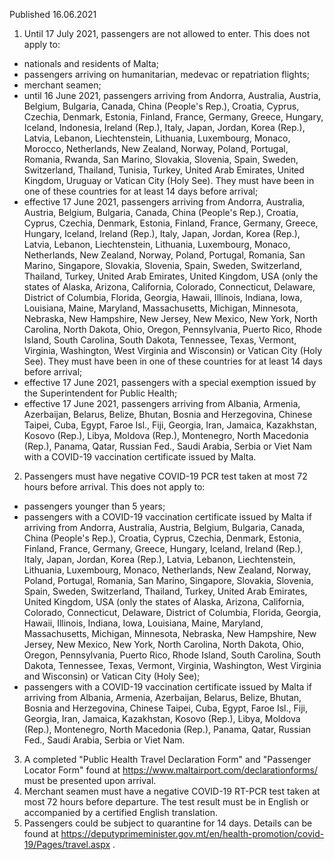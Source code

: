 Published 16.06.2021
1. Until 17 July 2021, passengers are not allowed to enter.
This does not apply to:
- nationals and residents of Malta;
- passengers arriving on humanitarian, medevac or repatriation flights;
- merchant seamen;
- until 16 June 2021, passengers arriving from Andorra, Australia, Austria, Belgium, Bulgaria, Canada, China (People's Rep.), Croatia, Cyprus, Czechia, Denmark, Estonia, Finland, France, Germany, Greece, Hungary, Iceland, Indonesia, Ireland (Rep.), Italy, Japan, Jordan, Korea (Rep.), Latvia, Lebanon, Liechtenstein, Lithuania, Luxembourg, Monaco, Morocco, Netherlands, New Zealand, Norway, Poland, Portugal, Romania, Rwanda, San Marino, Slovakia, Slovenia, Spain, Sweden, Switzerland, Thailand, Tunisia, Turkey, United Arab Emirates, United Kingdom, Uruguay or Vatican City (Holy See). They must have been in one of these countries for at least 14 days before arrival;
- effective 17 June 2021, passengers arriving from Andorra, Australia, Austria, Belgium, Bulgaria, Canada, China (People's Rep.), Croatia, Cyprus, Czechia, Denmark, Estonia, Finland, France, Germany, Greece, Hungary, Iceland, Ireland (Rep.), Italy, Japan, Jordan, Korea (Rep.), Latvia, Lebanon, Liechtenstein, Lithuania, Luxembourg, Monaco, Netherlands, New Zealand, Norway, Poland, Portugal, Romania, San Marino, Singapore, Slovakia, Slovenia, Spain, Sweden, Switzerland, Thailand, Turkey, United Arab Emirates, United Kingdom, USA (only the states of Alaska, Arizona, California, Colorado, Connecticut, Delaware, District of Columbia, Florida, Georgia, Hawaii, Illinois, Indiana, Iowa, Louisiana, Maine, Maryland, Massachusetts, Michigan, Minnesota, Nebraska, New Hampshire, New Jersey, New Mexico, New York, North Carolina, North Dakota, Ohio, Oregon, Pennsylvania, Puerto Rico, Rhode Island, South Carolina, South Dakota, Tennessee, Texas, Vermont, Virginia, Washington, West Virginia and Wisconsin) or Vatican City (Holy See). They must have been in one of these countries for at least 14 days before arrival;
- effective 17 June 2021, passengers with a special exemption issued by the Superintendent for Public Health;
- effective 17 June 2021, passengers arriving from Albania, Armenia, Azerbaijan, Belarus, Belize, Bhutan, Bosnia and Herzegovina, Chinese Taipei, Cuba, Egypt, Faroe Isl., Fiji, Georgia, Iran, Jamaica, Kazakhstan, Kosovo (Rep.), Libya, Moldova (Rep.), Montenegro, North Macedonia (Rep.), Panama, Qatar, Russian Fed., Saudi Arabia, Serbia or Viet Nam with a COVID-19 vaccination certificate issued by Malta.
2. Passengers must have negative COVID-19 PCR test taken at most 72 hours before arrival.
This does not apply to:
- passengers younger than 5 years;
- passengers with a COVID-19 vaccination certificate issued by Malta if arriving from Andorra, Australia, Austria, Belgium, Bulgaria, Canada, China (People's Rep.), Croatia, Cyprus, Czechia, Denmark, Estonia, Finland, France, Germany, Greece, Hungary, Iceland, Ireland (Rep.), Italy, Japan, Jordan, Korea (Rep.), Latvia, Lebanon, Liechtenstein, Lithuania, Luxembourg, Monaco, Netherlands, New Zealand, Norway, Poland, Portugal, Romania, San Marino, Singapore, Slovakia, Slovenia, Spain, Sweden, Switzerland, Thailand, Turkey, United Arab Emirates, United Kingdom, USA (only the states of Alaska, Arizona, California, Colorado, Connecticut, Delaware, District of Columbia, Florida, Georgia, Hawaii, Illinois, Indiana, Iowa, Louisiana, Maine, Maryland, Massachusetts, Michigan, Minnesota, Nebraska, New Hampshire, New Jersey, New Mexico, New York, North Carolina, North Dakota, Ohio, Oregon, Pennsylvania, Puerto Rico, Rhode Island, South Carolina, South Dakota, Tennessee, Texas, Vermont, Virginia, Washington, West Virginia and Wisconsin) or Vatican City (Holy See);
- passengers with a COVID-19 vaccination certificate issued by Malta if arriving from Albania, Armenia, Azerbaijan, Belarus, Belize, Bhutan, Bosnia and Herzegovina, Chinese Taipei, Cuba, Egypt, Faroe Isl., Fiji, Georgia, Iran, Jamaica, Kazakhstan, Kosovo (Rep.), Libya, Moldova (Rep.), Montenegro, North Macedonia (Rep.), Panama, Qatar, Russian Fed., Saudi Arabia, Serbia or Viet Nam.
3. A completed "Public Health Travel Declaration Form" and "Passenger Locator Form" found at <a href="https://www.maltairport.com/declarationforms/">https://www.maltairport.com/declarationforms/</a> must be presented upon arrival.
4. Merchant seamen must have a negative COVID-19 RT-PCR test taken at most 72 hours before departure. The test result must be in English or accompanied by a certified English translation.
5. Passengers could be subject to quarantine for 14 days. Details can be found at <a href="https://deputyprimeminister.gov.mt/en/health-promotion/covid-19/Pages/travel.aspx">https://deputyprimeminister.gov.mt/en/health-promotion/covid-19/Pages/travel.aspx</a> .

